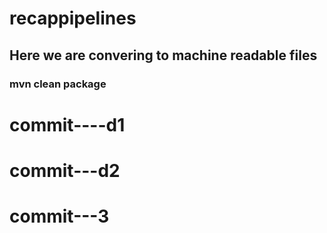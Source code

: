 # recappipelines
## Here we are convering to machine readable files 
### mvn clean package
# commit----d1
# commit---d2
# commit---3